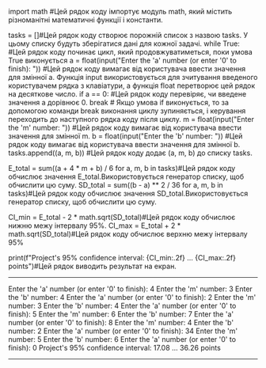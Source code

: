 import math #Цей рядок коду імпортує модуль math, який містить різноманітні математичні функції і константи.

tasks = []#Цей рядок коду створює порожній список з назвою tasks. У цьому списку будуть зберігатися дані для кожної задачі.
while True: #Цей рядок коду починає цикл, який продовжуватиметься, поки умова True виконується
    a = float(input("Enter the 'a' number (or enter '0' to finish): ")) #Цей рядок коду вимагає від користувача ввести значення для змінної a. Функція input використовується для зчитування введеного користувачем рядка з клавіатури, а функція float перетворює цей рядок на десяткове число.
    if a == 0: #Цей рядок коду перевіряє, чи введене значення a дорівнює 0. 
        break # Якщо умова if виконується, то за допомогою команди break виконання циклу зупиняється, і керування переходить до наступного рядка коду після циклу.
    m = float(input("Enter the 'm' number: ")) #Цей рядок коду вимагає від користувача ввести значення для змінної m.
    b = float(input("Enter the 'b' number: ")) #Цей рядок коду вимагає від користувача ввести значення для змінної b.
    tasks.append((a, m, b)) #Цей рядок коду додає (a, m, b) до списку tasks.

E_total = sum((a + 4 * m + b) / 6 for a, m, b in tasks)#Цей рядок коду обчислює значення E_total.Використовується генератор списку, щоб обчислити цю суму.
SD_total = sum((b - a) ** 2 / 36 for a, m, b in tasks)#Цей рядок коду обчислює значення SD_total.Використовується генератор списку, щоб обчислити цю суму.

CI_min = E_total - 2 * math.sqrt(SD_total)#Цей рядок коду обчислює нижню межу інтервалу 95%.
CI_max = E_total + 2 * math.sqrt(SD_total)#Цей рядок коду обчислює верхню межу інтервалу 95%

print(f"Project's 95% confidence interval: {CI_min:.2f} ... {CI_max:.2f} points")#Цей рядок виводить результат на екран.
************************************
Enter the 'a' number (or enter '0' to finish): 4
Enter the 'm' number: 3
Enter the 'b' number: 4
Enter the 'a' number (or enter '0' to finish): 2
Enter the 'm' number: 3
Enter the 'b' number: 4
Enter the 'a' number (or enter '0' to finish): 5
Enter the 'm' number: 6
Enter the 'b' number: 7
Enter the 'a' number (or enter '0' to finish): 8
Enter the 'm' number: 4
Enter the 'b' number: 2
Enter the 'a' number (or enter '0' to finish): 34
Enter the 'm' number: 5
Enter the 'b' number: 6
Enter the 'a' number (or enter '0' to finish): 0
Project's 95% confidence interval: 17.08 ... 36.26 points
**************************************
